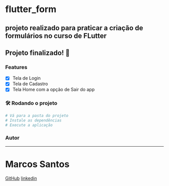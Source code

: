 # flutter_form

## projeto realizado para praticar a criação de formulários no curso de FLutter

## Projeto finalizado! 🚀

### Features

- [x] Tela de Login
- [x] Tela de Cadastro
- [x] Tela Home com a opção de Sair do app 

### 🛠 Rodando o projeto

```bash
# Vá para a pasta do projeto
# Instale as dependências
# Execute a aplicação 
```

### Autor

---

# Marcos Santos

[GitHub](https://github.com/Marcos1710)
[linkedin](https://www.linkedin.com/public-profile/in/marcos-samuel-1710)
